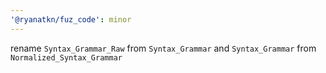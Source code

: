 ```yaml
---
'@ryanatkn/fuz_code': minor
---
```


rename `Syntax_Grammar_Raw` from `Syntax_Grammar` and `Syntax_Grammar` from `Normalized_Syntax_Grammar`
